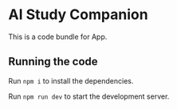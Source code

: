 
  # AI Study Companion

  This is a code bundle for App.
  ## Running the code

  Run `npm i` to install the dependencies.

  Run `npm run dev` to start the development server.
  
